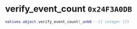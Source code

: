 # verify_event_count `0x24F3A0DB`

```lua
natives.object.verify_event_count(_unk0 --[[ integer ]])
```